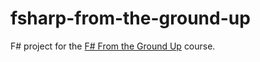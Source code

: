 # fsharp-from-the-ground-up
F# project for the [F# From the Ground Up](https://www.udemy.com/course/fsharp-from-the-ground-up/) course.

